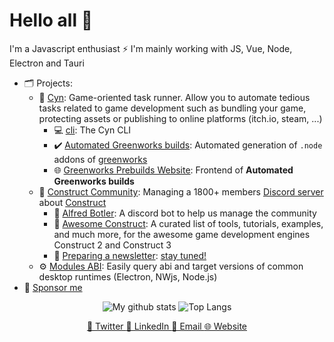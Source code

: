 # Hello all 👋

I'm a Javascript enthusiast ⚡
I'm mainly working with JS, Vue, Node, Electron and Tauri

- 🗂️ Projects:
  - 👾 [Cyn](https://github.com/ElectronForConstruct): Game-oriented task runner. Allow you to automate tedious tasks related to game development such as bundling your game, protecting assets or publishing to online platforms (itch.io, steam, ...)
    - 💻 [cli](https://github.com/ElectronForConstruct/cli): The Cyn CLI
    - ✔️ [Automated Greenworks builds](https://github.com/ElectronForConstruct/greenworks-prebuilds): Automated generation of `.node` addons of [greenworks](https://github.com/greenheartgames/greenworks)
    - 🌐 [Greenworks Prebuilds Website](https://github.com/ElectronForConstruct/greenworks-prebuilds-website): Frontend of **Automated Greenworks builds**
  - 👥 [Construct Community](https://github.com/WebCreationClub): Managing a 1800+ members [Discord server](https://discord.gg/dZDU7Re) about [Construct](https://www.construct.net)
    - 🤖 [Alfred Botler](https://github.com/WebCreationClub/alfred-botler): A discord bot to help us manage the community
    - 📜 [Awesome Construct](https://github.com/WebCreationClub/awesome-construct): A curated list of tools, tutorials, examples, and much more, for the awesome game development engines Construct 2 and Construct 3
    - 📧 [Preparing a newsletter](#not-available-yet): [stay tuned!](https://ccnewsletter.armaldio.xyz)
  - ⚙ [Modules ABI](https://github.com/Armaldio/modules-abi): Easily query abi and target versions of common desktop runtimes (Electron, NWjs, Node.js)
- 💖 [Sponsor me](https://github.com/sponsors/Armaldio)

<p align="center">
  <img alt="My github stats" src="https://github-readme-stats.vercel.app/api?username=armaldio&show_icons=true&count_private=true" />
  <img alt="Top Langs" src=https://github-readme-stats.vercel.app/api/top-langs/?username=anuraghazra&layout=compact" />
  <p align="center">
    <a href="https://twitter.com/armaldio" alt="Twitter">
      💬 Twitter
    </a>
    <a href="https://www.linkedin.com/in/quentin-goinaud/" alt="Linkedin">
      💼 LinkedIn
    </a>
    <a href="mailto:contact@armaldio.xyz" alt="Email">
      📧 Email
    </a>
    <a href="https://armaldio.xyz" alt="Website">
      🌐 Website
    </a>
  </p>
</p>
